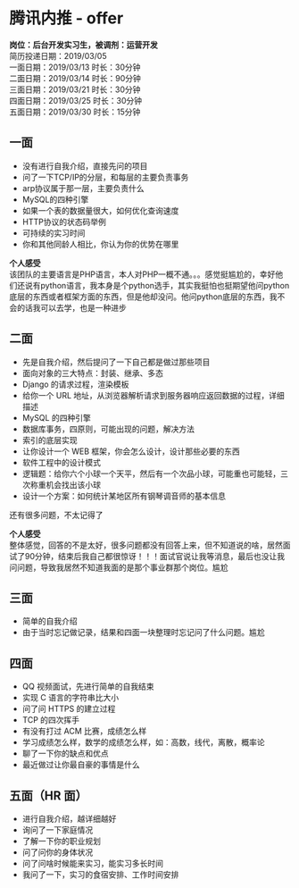 # 腾讯内推 - offer
**岗位：后台开发实习生，被调剂：运营开发**  
简历投递日期：2019/03/05  
一面日期：2019/03/13  时长：30分钟  
二面日期：2019/03/14  时长：90分钟  
三面日期：2019/03/21  时长：30分钟  
四面日期：2019/03/25  时长：30分钟  
五面日期：2019/03/30  时长：15分钟  


## 一面
* 没有进行自我介绍，直接先问的项目
* 问了一下TCP/IP的分层，和每层的主要负责事务
* arp协议属于那一层，主要负责什么
* MySQL的四种引擎
* 如果一个表的数据量很大，如何优化查询速度
* HTTP协议的状态码举例
* 可持续的实习时间
* 你和其他同龄人相比，你认为你的优势在哪里

**个人感受**  
该团队的主要语言是PHP语言，本人对PHP一概不通。。。感觉挺尴尬的，幸好他们还说有python语言，我本身是个python选手，其实我挺怕也挺期望他问python底层的东西或者框架方面的东西，但是他却没问。他问python底层的东西，我不会的话我可以去学，也是一种进步

## 二面
* 先是自我介绍，然后提问了一下自己都是做过那些项目
* 面向对象的三大特点：封装、继承、多态
* Django 的请求过程，渲染模板
* 给你一个 URL 地址，从浏览器解析请求到服务器响应返回数据的过程，详细描述
* MySQL 的四种引擎
* 数据库事务，四原则，可能出现的问题，解决方法
* 索引的底层实现
* 让你设计一个 WEB 框架，你会怎么设计，设计那些必要的东西
* 软件工程中的设计模式
* 逻辑题：给你六个小球一个天平，然后有一个次品小球，可能重也可能轻，三次称重机会找出该小球
* 设计一个方案：如何统计某地区所有钢琴调音师的基本信息

还有很多问题，不太记得了

**个人感受**  
整体感觉，回答的不是太好，很多问题都没有回答上来，但不知道说的啥，居然面试了90分钟，结束后我自己都很惊讶！！！面试官说让我等消息，最后也没让我问问题，导致我居然不知道我面的是那个事业群那个岗位。尴尬

## 三面
* 简单的自我介绍
* 由于当时忘记做记录，结果和四面一块整理时忘记问了什么问题。尴尬

## 四面
* QQ 视频面试，先进行简单的自我结束
* 实现 C 语言的字符串比大小
* 问了问 HTTPS 的建立过程
* TCP 的四次挥手
* 有没有打过 ACM 比赛，成绩怎么样
* 学习成绩怎么样，数学的成绩怎么样，如：高数，线代，离散，概率论
* 聊了一下你的缺点和优点
* 最近做过让你最自豪的事情是什么

## 五面（HR 面）
- 进行自我介绍，越详细越好
- 询问了一下家庭情况
- 了解一下你的职业规划
- 问了问你的身体状况
- 问了问啥时候能来实习，能实习多长时间
- 我问了一下，实习的食宿安排、工作时间安排
